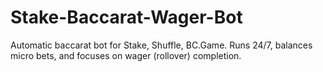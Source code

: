 # Stake-Baccarat-Wager-Bot
Automatic baccarat bot for Stake, Shuffle, BC.Game. Runs 24/7, balances micro bets, and focuses on wager (rollover) completion.
